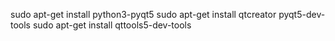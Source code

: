 sudo apt-get install python3-pyqt5
sudo apt-get install qtcreator pyqt5-dev-tools
sudo apt-get install qttools5-dev-tools